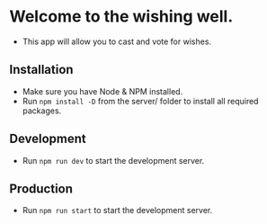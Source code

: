 # Welcome to the wishing well.

- This app will allow you to cast and vote for wishes.

## Installation

- Make sure you have Node & NPM installed.
- Run `npm install -D` from the server/ folder to install all required packages.

## Development

- Run `npm run dev` to start the development server.

## Production

- Run `npm run start` to start the development server.
